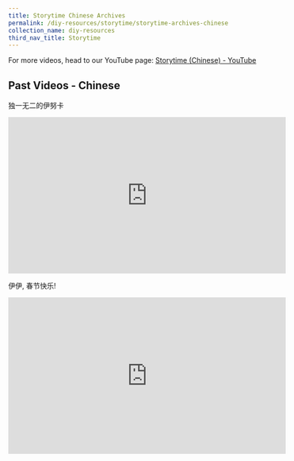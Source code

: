 ```yaml
---
title: Storytime Chinese Archives
permalink: /diy-resources/storytime/storytime-archives-chinese
collection_name: diy-resources
third_nav_title: Storytime
---
```

For more videos, head to our YouTube page: [Storytime (Chinese) - YouTube](https://www.youtube.com/playlist?list=PLJlLW0qKYHTN7lmmtlbh5LTEIxeCI4XjM)
## **Past Videos - Chinese**

独一无二的伊努卡
<iframe width="560" height="315" src="https://www.youtube.com/embed/o8N98F6nms4" title="YouTube video player" frameborder="0" allow="accelerometer; autoplay; clipboard-write; encrypted-media; gyroscope; picture-in-picture" allowfullscreen></iframe>

伊伊, 春节快乐!
<iframe width="560" height="315" src="https://www.youtube.com/embed/SfzalaiK48k" title="YouTube video player" frameborder="0" allow="accelerometer; autoplay; clipboard-write; encrypted-media; gyroscope; picture-in-picture" allowfullscreen></iframe>

